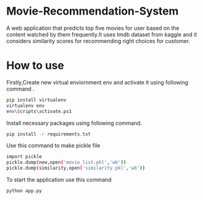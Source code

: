 # Movie-Recommendation-System
A web application that predicts top five movies for user based on the content watched by them frequently.It uses tmdb dataset from kaggle and it considers similarity scores for recommending right choices for customer.
# How to use
Firstly,Create new virtual enviornment env and activate it using following command .
```bash
pip install virtualenv
virtualenv env
env\Scripts\activate.ps1
```
Install necessary packages using following command.
```bash
pip install -r requirements.txt
```
Use this command to make pickle file
```bash
import pickle
pickle.dump(new,open('movie_list.pkl','wb'))
pickle.dump(similarity,open('similarity.pkl','wb'))
```
To start the application use this command
```bash
python app.py
```
